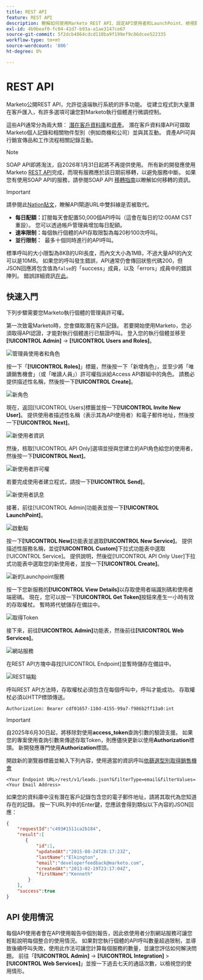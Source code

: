```yaml
---
title: REST API
feature: REST API
description: 瞭解如何使用Marketo REST API、設定API使用者和LaunchPoint、檢視配額和限制、使用授權標頭驗證以及擷取銷售機會。
exl-id: 4b9beaf0-fc04-41d7-b93a-a1ae3147ce67
source-git-commit: 5f2dcb4864cdcd110ba9f199ef9c86dcee522335
workflow-type: tm+mt
source-wordcount: '806'
ht-degree: 0%

---
```


# REST API

Marketo公開REST API，允許從遠端執行系統的許多功能。 從建立程式到大量潛在客戶匯入，有許多選項可讓您對Marketo執行個體進行微調控制。

這些API通常分為兩大類： [潛在客戶資料庫](https://developer.adobe.com/marketo-apis/api/mapi/)和[資產](https://developer.adobe.com/marketo-apis/api/asset/)。 潛在客戶資料庫API可擷取Marketo個人記錄和相關物件型別（例如商機和公司）並與其互動。 資產API可與行銷宣傳品和工作流程相關記錄互動。

>[!NOTE]
>SOAP API即將淘汰，自2026年1月31日起將不再提供使用。 所有新的開發應使用Marketo [REST API](./rest-api.md)完成，而現有服務應於該日期前移轉，以避免服務中斷。 如果您有使用SOAP API的服務，請參閱SOAP API [移轉指南](../soap-api/migration.md)以瞭解如何移轉的資訊。
>

>[!IMPORTANT]
>請參閱此[Nation貼文](https://nation.marketo.com/t5/product-blogs/rest-api-double-slash-deprecation/ba-p/358616)，瞭解API閘道URL中雙斜線是否被取代。
>

- **每日配額：**&#x200B;訂閱每天會配置50,000個API呼叫（這會在每日的12:00AM CST重設）。 您可以透過帳戶管理員增加每日配額。
- **速率限制：**&#x200B;每個執行個體的API存取限製為每20秒100次呼叫。
- **並行限制：**  最多十個同時進行的API呼叫。

標準呼叫的大小限製為8KB的URI長度，而內文大小為1MB，不過大量API的內文可以是10MB。 如果您的呼叫發生錯誤，API通常仍會傳回狀態代碼200，但JSON回應將包含值為`false`的「success」成員，以及「errors」成員中的錯誤陣列。 錯誤詳細資訊[在此](error-codes.md)。

## 快速入門

下列步驟需要您Marketo執行個體的管理員許可權。

第一次致電Marketo時，您會擷取潛在客戶記錄。 若要開始使用Marketo，您必須取得API認證，才能對執行個體進行已驗證呼叫。 登入您的執行個體並移至&#x200B;**[!UICONTROL Admin]** -> **[!UICONTROL Users and Roles]**。

![管理員使用者和角色](assets/admin-users-and-roles.png)

按一下「**[!UICONTROL Roles]**」標籤，然後按一下「新增角色」，並至少將「唯讀銷售機會」（或「唯讀人員」）許可權指派給Access API群組中的角色。 請務必提供描述性名稱，然後按一下&#x200B;**[!UICONTROL Create]**。

![新角色](assets/new-role.png)

現在，返回[!UICONTROL Users]標籤並按一下&#x200B;**[!UICONTROL Invite New User]**。 提供使用者描述性名稱（表示其為API使用者）和電子郵件地址，然後按一下&#x200B;**[!UICONTROL Next]**。

![新使用者資訊](assets/new-user-info.png)

然後，核取[!UICONTROL API Only]選項並授與您建立的API角色給您的使用者，然後按一下&#x200B;**[!UICONTROL Next]**。

![新使用者許可權](assets/new-user-permissions.png)

若要完成使用者建立程式，請按一下&#x200B;**[!UICONTROL Send]**。

![新使用者訊息](assets/new-user-message.png)

接著，前往[!UICONTROL Admin]功能表並按一下&#x200B;**[!UICONTROL LaunchPoint]**。

![啟動點](assets/admin-launchpoint.png)

按一下&#x200B;**[!UICONTROL New]**&#x200B;功能表並選取&#x200B;**[!UICONTROL New Service]**。 提供描述性服務名稱，並從&#x200B;**[!UICONTROL Custom]**&#x200B;下拉式功能表中選取[!UICONTROL Service]。 提供說明，然後從[!UICONTROL API Only User]下拉式功能表中選取您的新使用者，並按一下&#x200B;**[!UICONTROL Create]**。

![新的Launchpoint服務](assets/admin-launchpoint-new-service.png)

按一下您新服務的&#x200B;**[!UICONTROL View Details]**&#x200B;以存取使用者端識別碼和使用者端密碼。 現在，您可以按一下&#x200B;**[!UICONTROL Get Token]**&#x200B;按鈕來產生一小時有效的存取權杖。 暫時將代號儲存在備註中。

![取得Token](assets/get-token.png)

接下來，前往&#x200B;**[!UICONTROL Admin]**&#x200B;功能表，然後前往&#x200B;**[!UICONTROL Web Services]**。

![網站服務](assets/admin-web-services.png)

在REST API方塊中尋找[!UICONTROL Endpoint]並暫時儲存在備註中。

![REST端點](assets/admin-web-services-rest-endpoint-1.png)

呼叫REST API方法時，存取權杖必須包含在每個呼叫中，呼叫才能成功。 存取權杖必須以HTTP標頭傳送。

```
Authorization: Bearer cdf01657-110d-4155-99a7-f986b2ff13a0:int
```

>[!IMPORTANT]
>
>自2025年6月30日起，將移除對使用&#x200B;**access_token**&#x200B;查詢引數的驗證支援。 如果您的專案使用查詢引數來傳遞存取Token，則應儘快更新以使用&#x200B;**Authorization**&#x200B;標頭。 新開發應專門使用&#x200B;**Authorization**&#x200B;標頭。

開啟新的瀏覽器標籤並輸入下列內容，使用適當的資訊呼叫[依篩選型別取得銷售機會](https://developer.adobe.com/marketo-apis/api/mapi/#tag/Leads/operation/getLeadsByFilterUsingGET)

```
<Your Endpoint URL>/rest/v1/leads.json?&filterType=email&filterValues=<Your Email Address>
```

如果您的資料庫中沒有潛在客戶記錄包含您的電子郵件地址，請將其取代為您知道存在的記錄。 按一下URL列中的Enter鍵，您應該會得到類似以下內容的JSON回應：

```json
{
    "requestId":"c493#1511ca2b184",
    "result":[
       {
           "id":1,
           "updatedAt":"2015-08-24T20:17:23Z",
           "lastName":"Elkington",
           "email":"developerfeedback@marketo.com",
           "createdAt":"2013-02-19T23:17:04Z",
           "firstName":"Kenneth"
        }
    ],
    "success":true
}
```

## API 使用情況

每個API使用者會在API使用報告中個別報告，因此依使用者分割網站服務可讓您輕鬆說明每個整合的使用情況。 如果對您執行個體的API呼叫數量超過限制，並導致後續呼叫失敗，使用此作法可讓您計算每個服務的數量，並讓您評估如何解決問題。 前往「**[!UICONTROL Admin]** -> **[!UICONTROL Integration]** > **[!UICONTROL Web Services]**」並按一下過去七天的通話次數，以檢視您的使用情形。
